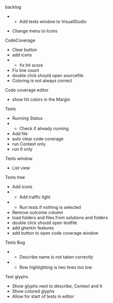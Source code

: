 backlog
* + Add tests window to VisualStudio


* Change menu to Icons

CodeCoverage
* Clear button
* add icons
* + fix hit score
* Fix line count
* double click should open sourcefile
* Coloring is not always correct

Code coverage editor
* show hit colors in the Margin


Tests
* Running Status
* + Check if already running
* Add file
* auto clear code coverage
* run Context only
* run It only


Tests window
* List view 

Tests tree
* Add icons
* + Add traffic light
* + Run tests if nothing is selected
* Remove outcome column
* load folders and files from solutions and folders
* double click should open testfile
* add gherkin features
* add button to open code coverage window


Tests Bug
* + Describe name is not taken correctly
* + Row highlighting is two lines too low

Test glyphs
* Show glyphs next to describe, Context and It
* Show colored glyphs
* Allow for start of tests in editor



